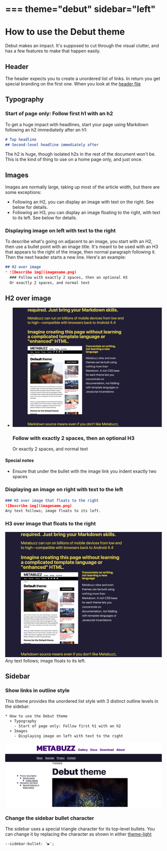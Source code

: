 ===
theme="debut"
sidebar="left"
===

# How to use the Debut theme

Debut makes an impact. It's supposed to cut through the visual clutter, and has a few features to make that happen easily.

## Header

The header expects you to create a unordered list of links. In return you get special branding on the first one. When you look at the [header file](../../docs/header.html)

## Typography

### Start of page only: Follow first h1 with an h2

To get a huge impact with headlines, start your page using Markdown following an h2 immediateily after an h1:

```markdown
# Top headline
## Second-level headline immediately after
```

The h2 is huge, though isolated h2s in the rest of the document won't be. This is the kind of thing to use on a home page only, and just once.

## Images

Images are normally large, taking up most of the article width, but there are some exceptions:

* Following an H2, you can display an image with text on the right. See below for details.
* Following an H3, you can display an image floating to the right, with text to its left. See below for details.
 
### Displaying image on left with text to the right 

To describe what's going on adjacent to an image, you start with an H2, then use a bullet point with an image title. It's meant to be used with an H3 that appears to the right of the image, then normal paragraph following it. Then the next header starts a new line. Here's an example:

```markdown
## H2 over image
* ![Describe img](imagename.png)
  ### Follow with exactly 2 spaces, then an optional H3
  Or exactly 2 spaces, and normal text
```
## H2 over image
* ![Illustrating markup for text to left of image](debut-theme-h2-pic.png)
  ### Follow with exactly 2 spaces, then an optional H3
  Or exactly 2 spaces, and normal text

#### Special notes

* Ensure that under the bullet with the image link you indent exactly two spaces

### Displaying an image on right with text to the left

```markdown
### H3 over image that floats to the right
![Describe img](imagename.png)
Any text follows; image floats to its left. 
``` 
### H3 over image that floats to the right
![Illustrating markup for text to left of image](debut-theme-h2-pic.png)
Any text follows; image floats to its left. 

## Sidebar

### Show links in outline style

This theme provides the unordered list style with 3 distinct outline levels in the sidebar:

```
* How to use the Debut theme
  + Typography
    - Start of page only: Follow first h1 with an h2
  + Images
    - Displaying image on left with text to the right 
```

![Outline level shown in left sidebar](debut-theme-sidebar-left.png)


### Change the sidebar bullet character

The sidebar uses a special triangle character for its top-level bullets. You can change it by replacing the character as shown in either [theme-light](themes.html#light-and-dark-themes)
```html
--sidebar-bullet: '▶';
```
